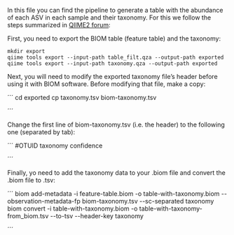 In this file you can find the pipeline to generate a table with the abundance of each ASV in each sample and their taxonomy. For this we follow the steps summarized in [QIIME2 forum](https://forum.qiime2.org/t/exporting-and-modifying-biom-tables-e-g-adding-taxonomy-annotations/3630):


First, you need to export the BIOM table (feature table) and the taxonomy:

```
mkdir export
qiime tools export --input-path table_filt.qza --output-path exported
qiime tools export --input-path taxonomy.qza --output-path exported
```

Next, you will need to modify the exported taxonomy file’s header before using it with BIOM software. Before modifying that file, make a copy:

´´´
cd exported
cp taxonomy.tsv biom-taxonomy.tsv

´´´

Change the first line of biom-taxonomy.tsv (i.e. the header) to the following one (separated by tab):

´´´
#OTUID	taxonomy	confidence

´´´

Finally, yo need to add the taxonomy data to your .biom file and convert the .biom file to .tsv:

´´´
biom add-metadata -i feature-table.biom -o table-with-taxonomy.biom --observation-metadata-fp biom-taxonomy.tsv --sc-separated taxonomy
biom convert -i table-with-taxonomy.biom -o table-with-taxonomy-from_biom.tsv --to-tsv --header-key taxonomy 

´´´
